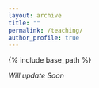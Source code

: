 ```yaml
---
layout: archive
title: ""
permalink: /teaching/
author_profile: true
---
```

{% include base_path %}

<i>Will update Soon</i>